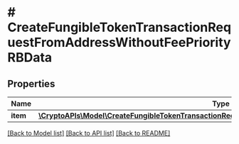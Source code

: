 # # CreateFungibleTokenTransactionRequestFromAddressWithoutFeePriorityRBData

## Properties

Name | Type | Description | Notes
------------ | ------------- | ------------- | -------------
**item** | [**\CryptoAPIs\Model\CreateFungibleTokenTransactionRequestFromAddressWithoutFeePriorityRBDataItem**](CreateFungibleTokenTransactionRequestFromAddressWithoutFeePriorityRBDataItem.md) |  |

[[Back to Model list]](../../README.md#models) [[Back to API list]](../../README.md#endpoints) [[Back to README]](../../README.md)
